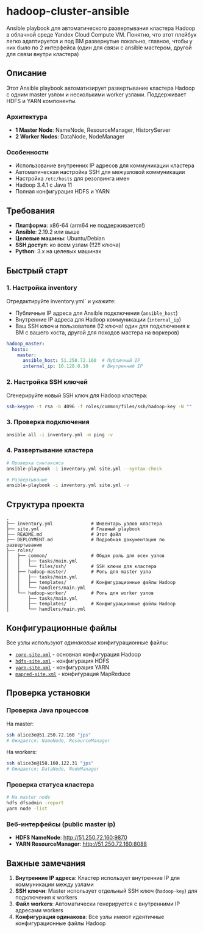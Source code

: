 # hadoop-cluster-ansible

Ansible playbook для автоматического развертывания кластера Hadoop в облачной среде Yandex Cloud Compute VM.
Понятно, что этот плейбук легко адаптируется и под ВМ развернутые локально, главное, чтобы у них было по 2 интерфейса (один для связи с ansible мастером, другой для связи внутри кластера)

## Описание

Этот Ansible playbook автоматизирует развертывание кластера Hadoop с одним master узлом и несколькими worker узлами. Поддерживает HDFS и YARN компоненты.

### Архитектура
- **1 Master Node**: NameNode, ResourceManager, HistoryServer
- **2 Worker Nodes**: DataNode, NodeManager

### Особенности
- Использование внутренних IP адресов для коммуникации кластера
- Автоматическая настройка SSH для межузловой коммуникации
- Настройка `/etc/hosts` для резолвинга имен
- Hadoop 3.4.1 с Java 11
- Полная конфигурация HDFS и YARN

## Требования

- **Платформа**: x86-64 (arm64 не поддерживается!)
- **Ansible**: 2.19.2 или выше
- **Целевые машины**: Ubuntu/Debian
- **SSH доступ**: ко всем узлам (!!2!! ключа)
- **Python**: 3.x на целевых машинах

## Быстрый старт

### 1. Настройка inventory

Отредактируйте inventory.yml` и укажите:
- Публичные IP адреса для Ansible подключения (`ansible_host`)
- Внутренние IP адреса для Hadoop коммуникации (`internal_ip`)
- Ваш SSH ключ и пользователя (!2 ключа! один для подключения к ВМ с вашего хоста, другой для походов мастера на воркеров)

```yaml
hadoop_master:
  hosts:
    master:
      ansible_host: 51.250.72.160  # Публичный IP
      internal_ip: 10.128.0.10     # Внутренний IP
```

### 2. Настройка SSH ключей

Сгенерируйте новый SSH ключ для Hadoop кластера:
```bash
ssh-keygen -t rsa -b 4096 -f roles/common/files/ssh/hadoop-key -N ""
```

### 3. Проверка подключения

```bash
ansible all -i inventory.yml -m ping -v
```

### 4. Развертывание кластера

```bash
# Проверка синтаксиса
ansible-playbook -i inventory.yml site.yml --syntax-check

# Развертывание
ansible-playbook -i inventory.yml site.yml -v
```

## Структура проекта

```
.
├── inventory.yml              # Инвентарь узлов кластера
├── site.yml                   # Главный playbook
├── README.md                  # Этот файл
├── DEPLOYMENT.md              # Подробная документация по развертыванию
├── roles/
│   ├── common/                # Общая роль для всех узлов
│   │   ├── tasks/main.yml
│   │   └── files/ssh/         # SSH ключи для кластера
│   ├── hadoop-master/         # Роль для master узла
│   │   ├── tasks/main.yml
│   │   ├── templates/         # Конфигурационные файлы Hadoop
│   │   └── handlers/main.yml
│   └── hadoop-worker/         # Роль для worker узлов
│       ├── tasks/main.yml
│       ├── templates/         # Конфигурационные файлы Hadoop
│       └── handlers/main.yml
```

## Конфигурационные файлы

Все узлы используют *одинаковые* конфигурационные файлы:
- [`core-site.xml`](hadoop-master/templates/core-site.xml.j2:1) - основная конфигурация Hadoop
- [`hdfs-site.xml`](hadoop-master/templates/hdfs-site.xml.j2:1) - конфигурация HDFS
- [`yarn-site.xml`](hadoop-master/templates/yarn-site.xml.j2:1) - конфигурация YARN
- [`mapred-site.xml`](hadoop-master/templates/mapred-site.xml.j2:1) - конфигурация MapReduce

## Проверка установки

### Проверка Java процессов

На master:
```bash
ssh alice3e@51.250.72.160 "jps"
# Ожидается: NameNode, ResourceManager
```

На workers:
```bash
ssh alice3e@158.160.122.31 "jps"
# Ожидается: DataNode, NodeManager
```

### Проверка статуса кластера

```bash
# На master node
hdfs dfsadmin -report
yarn node -list
```

### Веб-интерфейсы (public master ip)

- **HDFS NameNode**: http://51.250.72.160:9870 
- **YARN ResourceManager**: http://51.250.72.160:8088

## Важные замечания

1. **Внутренние IP адреса**: Кластер использует внутренние IP для коммуникации между узлами
2. **SSH ключи**: Master использует отдельный SSH ключ (`hadoop-key`) для подключения к workers
3. **Файл workers**: Автоматически генерируется с внутренними IP адресами workers
4. **Конфигурация одинакова**: Все узлы имеют идентичные конфигурационные файлы Hadoop
